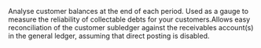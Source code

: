  Analyse customer balances at the end of each period. Used as a gauge to measure the reliability of collectable debts for your customers.Allows easy reconciliation of the customer subledger against the receivables account(s) in the general ledger, assuming that direct posting is disabled.